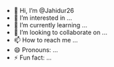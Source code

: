 - 👋 Hi, I’m @Jahidur26
- 👀 I’m interested in ...
- 🌱 I’m currently learning ...
- 💞️ I’m looking to collaborate on ...
- 📫 How to reach me ...
- 😄 Pronouns: ...
- ⚡ Fun fact: ...

<!---
Jahidur26/Jahidur26 is a ✨ special ✨ repository because its `README.md` (this file) appears on your GitHub profile.
You can click the Preview link to take a look at your changes.
